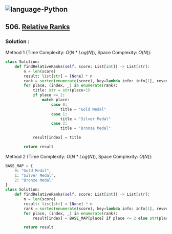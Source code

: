 ![language-Python](https://img.shields.io/badge/Python-ffd43b?style=for-the-badge&logo=PYTHON)
---

## 506. [Relative Ranks](https://leetcode.com/problems/relative-ranks)

### Solution :

Method 1 (Time Complexity: $O(N*Log(N))$, Space Complexity: $O(N)$):
```python
class Solution:
    def findRelativeRanks(self, score: List[int]) -> List[str]:
        n = len(score)
        result: list[str] = [None] * n
        rank = sorted(enumerate(score), key=lambda info: info[1], reverse=True)
        for place, (index, _) in enumerate(rank):
            title: str = str(place+1)
            if place <= 2:
                match place:
                    case 0:
                        title = "Gold Medal"
                    case 1:
                        title = "Silver Medal"
                    case 2:
                        title = "Bronze Medal"

            result[index] = title

        return result
```

Method 2 (Time Complexity: $O(N*Log(N))$, Space Complexity: $O(N)$):
```python
BASE_MAP = {
    0: "Gold Medal",
    1: "Silver Medal",
    2: "Bronze Medal"
}
class Solution:
    def findRelativeRanks(self, score: List[int]) -> List[str]:
        n = len(score)
        result: list[str] = [None] * n
        rank = sorted(enumerate(score), key=lambda info: info[1], reverse=True)
        for place, (index, _) in enumerate(rank):
            result[index] = BASE_MAP[place] if place <= 2 else str(place+1)

        return result
```
